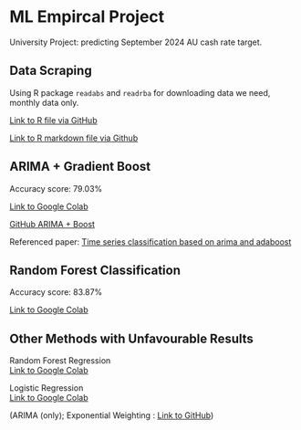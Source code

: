 # ML Empircal Project

University Project: predicting September 2024 AU cash rate target.

## Data Scraping

Using R package `readabs` and `readrba` for downloading data we need, monthly data only. 

[Link to R file via GitHub](https://github.com/AS2357/ML-project/blob/main/data%20extracting.R)

[Link to R markdown file via Github](https://github.com/AS2357/ML-project/blob/main/rba%20abs%20data%20extracting%20updated.Rmd)


## ARIMA + Gradient Boost

Accuracy score: 79.03%

[Link to Google Colab](https://colab.research.google.com/drive/1PpEVo8drVNywd_HUwtb6wvRqEN7FHjiO#scrollTo=k5k_ILRCEFnV)

[GitHub ARIMA + Boost](https://github.com/AS2357/ML-project/blob/main/arima_boosting.ipynb)

Referenced paper: 
[Time series classification based on arima and
adaboost](https://www.matec-conferences.org/articles/matecconf/pdf/2020/05/matecconf_cscns2020_03024.pdf)


## Random Forest Classification

Accuracy score: 83.87%

[Link to Google Colab](https://colab.research.google.com/drive/1l5AcyIL87XSAHZhSw_neDUeZoUP2IlbG?usp=sharing#scrollTo=DjQzaaEU2zQd)

## Other Methods with Unfavourable Results

Random Forest Regression \
[Link to Google Colab](https://colab.research.google.com/drive/1JSzd30ufbVa5-cTP_ol9hbknsiGP1Dwm?usp=sharing) 

Logistic Regression \
[Link to Google Colab](https://drive.google.com/file/d/1R5w1z6ZynN7jquIoUMiXqjtwaU7eboH4/view?usp=sharing)


(ARIMA (only); Exponential Weighting : 
[Link to GitHub](https://github.com/AS2357/ML-project/blob/main/others/project_ml%20update.ipynb))
